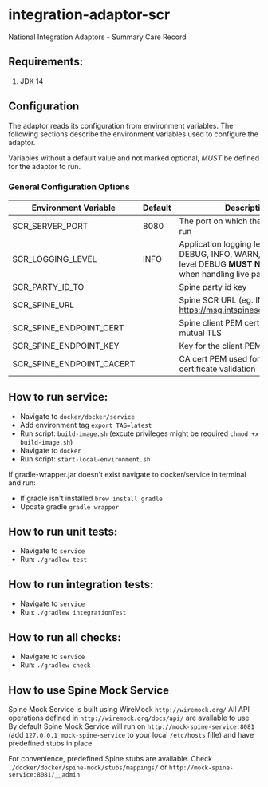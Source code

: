 # integration-adaptor-scr
National Integration Adaptors - Summary Care Record

## Requirements:
1. JDK 14

## Configuration

The adaptor reads its configuration from environment variables. The following sections describe the environment variables
 used to configure the adaptor. 
 
Variables without a default value and not marked optional, *MUST* be defined for the adaptor to run.

### General Configuration Options

| Environment Variable               | Default                   | Description 
| -----------------------------------|---------------------------|-------------
| SCR_SERVER_PORT                    | 8080                      | The port on which the SCR API will run
| SCR_LOGGING_LEVEL                  | INFO                      | Application logging level. One of: DEBUG, INFO, WARN, ERROR. The level DEBUG **MUST NOT** be used when handling live patient data.
| SCR_PARTY_ID_TO                    |                           | Spine party id key
| SCR_SPINE_URL                      |                           | Spine SCR URL (eg. INT https://msg.intspineservices.nhs.uk)
| SCR_SPINE_ENDPOINT_CERT            |                           | Spine client PEM certificate used for mutual TLS
| SCR_SPINE_ENDPOINT_KEY             |                           | Key for the client PEM certificate
| SCR_SPINE_ENDPOINT_CACERT          |                           | CA cert PEM used for spine certificate validation

## How to run service:
* Navigate to `docker/docker/service`
* Add environment tag `export TAG=latest`
* Run script: `build-image.sh` (excute privileges might be required `chmod +x build-image.sh`)
* Navigate to `docker`
* Run script: `start-local-environment.sh`

If gradle-wrapper.jar doesn't exist navigate to docker/service in terminal and run:
* If gradle isn't installed `brew install gradle`
* Update gradle `gradle wrapper`

## How to run unit tests:
* Navigate to `service`
* Run: `./gradlew test`

## How to run integration tests:
* Navigate to `service`
* Run: `./gradlew integrationTest`

## How to run all checks:
* Navigate to `service`
* Run: `./gradlew check`

## How to use Spine Mock Service
Spine Mock Service is built using WireMock `http://wiremock.org/`
All API operations defined in `http://wiremock.org/docs/api/` are available to use
By default Spine Mock Service will run on `http://mock-spine-service:8081` (add `127.0.0.1 mock-spine-service` to your local `/etc/hosts` fille) and have predefined stubs in place 

For convenience, predefined Spine stubs are available. Check `./docker/docker/spine-mock/stubs/mappings/` or `http://mock-spine-service:8081/__admin`
